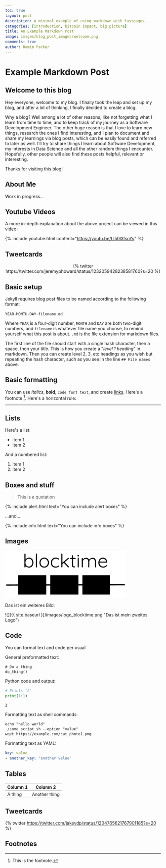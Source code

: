 ```yaml
---
toc: true
layout: post
description: A minimal example of using markdown with fastpages.
categories: [introduction, bitcoin impact, big picture]
title: An Example Markdown Post
image: images/blog_post_images/welcome.png
comments: true
author: Ramin Parker
---
```

# Example Markdown Post


## Welcome to this blog

Hey everyone, welcome to my blog. I finally took the leap and set up my blog, and after a lot of thinking, I finally decided to create a blog.

Why a blog? Well among a lot of other reasons, like not forgetting what I learn from time to time, and to keep track of my journey as a Software Development Engineer. The other huge reason is that I love to learn new things, research the ones I find interesting, and I plan to document and share my learnings via blog posts, which can be easily found and referred to later as well. I'll try to share things I learn about Software Development, my interests in Data Science and all the other random things I encounter. Hopefully, other people will also find these posts helpful, relevant or interesting. 

Thanks for visiting this blog!

## About Me

Work in progress...

## Youtube Videos

A more in-depth explanation about the above project can be viewed in this video:

{% include youtube.html content="https://youtu.be/Ll50l3fsoYs" %}

## Tweetcards

<center>{% twitter https://twitter.com/jeremyphoward/status/1232059428238581760?s=20 %}</center>


## Basic setup

Jekyll requires blog post files to be named according to the following format:

`YEAR-MONTH-DAY-filename.md`

Where `YEAR` is a four-digit number, `MONTH` and `DAY` are both two-digit numbers, and `filename` is whatever file name you choose, to remind yourself what this post is about. `.md` is the file extension for markdown files.

The first line of the file should start with a single hash character, then a space, then your title. This is how you create a "*level 1 heading*" in markdown. Then you can create level 2, 3, etc headings as you wish but repeating the hash character, such as you see in the line `## File names` above.

## Basic formatting

You can use *italics*, **bold**, `code font text`, and create [links](https://www.markdownguide.org/cheat-sheet/). Here's a footnote [^1]. Here's a horizontal rule:

---

## Lists

Here's a list:

- item 1
- item 2

And a numbered list:

1. item 1
1. item 2

## Boxes and stuff

> This is a quotation

{% include alert.html text="You can include alert boxes" %}

...and...

{% include info.html text="You can include info boxes" %}

## Images

![](/images/logo_blocktime.png)

Das ist ein weiteres Bild:

![]({{ site.baseurl }}/images/logo_blocktime.png "Das ist mein zweites Logo")

## Code

You can format text and code per usual 

General preformatted text:

    # Do a thing
    do_thing()

Python code and output:

```python
# Prints '2'
print(1+1)
```

    2

Formatting text as shell commands:

```shell
echo "hello world"
./some_script.sh --option "value"
wget https://example.com/cat_photo1.png
```

Formatting text as YAML:

```yaml
key: value
- another_key: "another value"
```


## Tables

| Column 1 | Column 2 |
|-|-|
| A thing | Another thing |


## Tweetcards

{% twitter https://twitter.com/jakevdp/status/1204765621767901185?s=20 %}


## Footnotes



[^1]: This is the footnote.

